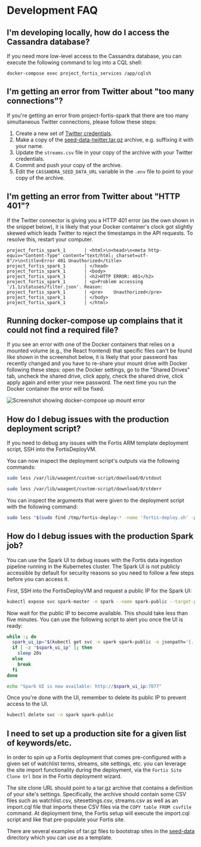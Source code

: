 # Development FAQ

## I'm developing locally, how do I access the Cassandra database?

If you need more low-level access to the Cassandra database, you can execute the
following command to log into a CQL shell:

```
docker-compose exec project_fortis_services /app/cqlsh
```

## I'm getting an error from Twitter about "too many connections"?

If you're getting an error from project-fortis-spark that there are too many
simultaneous Twitter connections, please follow these steps:

1. Create a new set of [Twitter credentials](https://apps.twitter.com/app/new).
2. Make a copy of the [seed-data-twitter.tar.gz](https://github.com/CatalystCode/project-fortis/blob/master/project-fortis-pipeline/localdeploy/seed-data/seed-data-twitter.tar.gz) archive, e.g. suffixing it with your name.
3. Update the `streams.csv` file in your copy of the archive with your Twitter credentials.
4. Commit and push your copy of the archive.
5. Edit the `CASSANDRA_SEED_DATA_URL` variable in the `.env` file to point to your copy of the archive.

## I'm getting an error from Twitter about "HTTP 401"?

If the Twitter connector is giving you a HTTP 401 error (as the own shown in the
snippet below), it is likely that your Docker container's clock got slightly
skewed which leads Twitter to reject the timestamps in the API requests. To
resolve this, restart your computer.

```
project_fortis_spark_1       | <html>\n<head>\n<meta http-equiv="Content-Type" content="text/html; charset=utf-8"/>\n<title>Error 401 Unauthorized</title>
project_fortis_spark_1       | </head>
project_fortis_spark_1       | <body>
project_fortis_spark_1       | <h2>HTTP ERROR: 401</h2>
project_fortis_spark_1       | <p>Problem accessing '/1.1/statuses/filter.json'. Reason:
project_fortis_spark_1       | <pre>    Unauthorized</pre>
project_fortis_spark_1       | </body>
project_fortis_spark_1       | </html>
```

## Running docker-compose up complains that it could not find a required file?

If you see an error with one of the Docker containers that relies on a mounted
volume (e.g., the React frontend) that specific files can't be found like shown
in the screenshot below, it is likely that your password has recently changed
and you have to re-share your mount drive with Docker following these steps:
open the Docker settings, go to the "Shared Drives" tab, uncheck the shared
drive, click apply, check the shared drive, click apply again and enter your new
password. The next time you run the Docker container the error will be fixed.

![Screenshot showing docker-compose up mount error](https://user-images.githubusercontent.com/1086421/36483688-d673ff08-16e4-11e8-9677-1a59e118806a.png)

## How do I debug issues with the production deployment script?

If you need to debug any issues with the Fortis ARM template deployment script,
SSH into the FortisDeployVM.

You can now inspect the deployment script's outputs via the following commands:

```sh
sudo less /var/lib/waagent/custom-script/download/0/stdout

sudo less /var/lib/waagent/custom-script/download/0/stderr
```

You can inspect the arguments that were given to the deployment script with the
following command:

```sh
sudo less "$(sudo find /tmp/fortis-deploy-* -name 'fortis-deploy.sh' -print -quit)"
```

## How do I debug issues with the production Spark job?

You can use the Spark UI to debug issues with the Fortis data ingestion pipeline
running in the Kubernetes cluster. The Spark UI is not publicly accessible by
default for security reasons so you need to follow a few steps before you can
access it.

First, SSH into the FortisDeployVM and request a public IP for the Spark UI:

```sh
kubectl expose svc spark-master -n spark --name spark-public --target-port=7077 --target-port=8080 --type LoadBalancer
```

Now wait for the public IP to become available. This should take less than five
minutes. You can use the following script to alert you once the UI is ready:

```sh
while :; do
  spark_ui_ip="$(kubectl get svc -n spark spark-public -o jsonpath='{..ip}')"
  if [ -z "$spark_ui_ip" ]; then
    sleep 20s
  else
    break
  fi
done

echo "Spark UI is now available: http://$spark_ui_ip:7077"
```

Once you're done with the UI, remember to delete its public IP to prevent access
to the UI.

```sh
kubectl delete svc -n spark spark-public
```

## I need to set up a production site for a given list of keywords/etc.

In order to spin up a Fortis deployment that comes pre-configured with a given
set of watchlist terms, streams, site settings, etc. you can leverage the site
import functionality during the deployment, via the `Fortis Site Clone Url` box
in the Fortis deployment wizard.

The site clone URL should point to a tar.gz archive that contains a definition
of your site's settings. Specifically, the archive should contain some CSV files
such as watchlist.csv, sitesettings.csv, streams.csv as well as an import.cql
file that imports these CSV files via the `COPY table FROM csvfile` command. At
deployment time, the Fortis setup will execute the import.cql script and like
that pre-populate your Fortis site.

There are several examples of tar.gz files to bootstrap sites in the [seed-data](https://github.com/CatalystCode/project-fortis/tree/master/project-fortis-pipeline/localdeploy/seed-data)
directory which you can use as a template.

